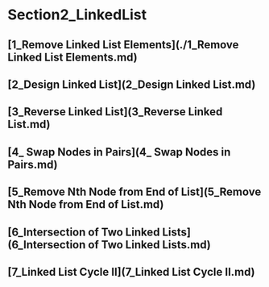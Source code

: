 # Section2_LinkedList

## [1_Remove Linked List Elements](./1_Remove Linked List Elements.md)

## [2_Design Linked List](2_Design Linked List.md)

## [3_Reverse Linked List](3_Reverse Linked List.md)

## [4_ Swap Nodes in Pairs](4_ Swap Nodes in Pairs.md)

## [5_Remove Nth Node from End of List](5_Remove Nth Node from End of List.md)

## [6_Intersection of Two Linked Lists](6_Intersection of Two Linked Lists.md)

## [7_Linked List Cycle II](7_Linked List Cycle II.md)
